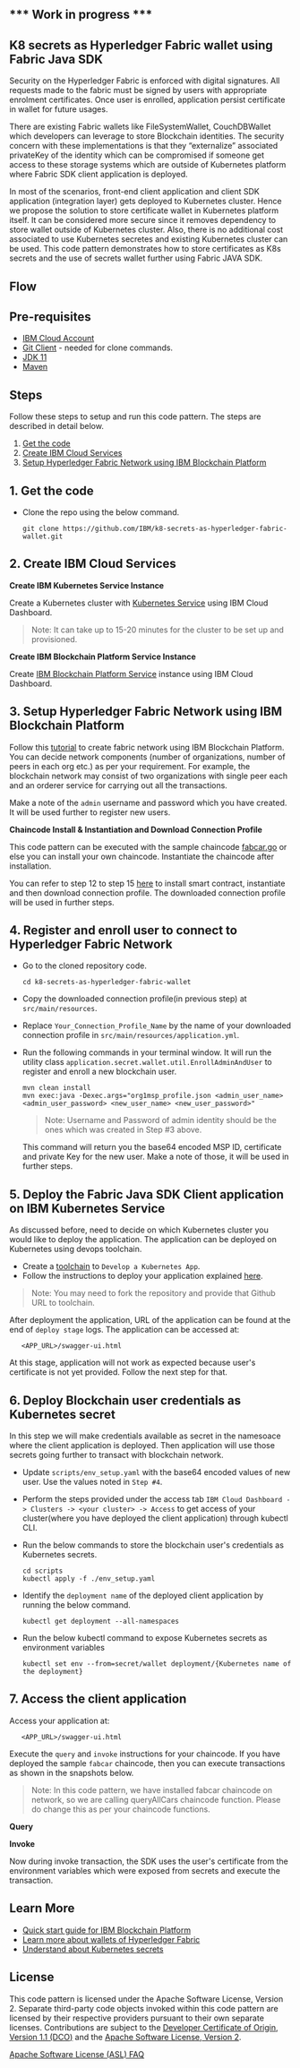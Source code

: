 ## *** Work in progress ***

## K8 secrets as Hyperledger Fabric wallet using Fabric Java SDK

Security on the Hyperledger Fabric is enforced with digital signatures. All requests made to the fabric must be signed by users with appropriate enrolment certificates. Once user is enrolled, application persist certificate in wallet for future usages.

There are existing Fabric wallets like FileSystemWallet, CouchDBWallet which developers can leverage to store Blockchain identities. The security concern with these implementations is that they “externalize” associated privateKey of the identity which can be compromised if someone get access to these storage systems which are outside of Kubernetes platform where Fabric SDK client application is deployed.

In most of the scenarios, front-end client application and client SDK application (integration layer) gets deployed to Kubernetes cluster. Hence we propose the solution to store certificate wallet in Kubernetes platform itself. It can be considered more secure since it removes dependency to store wallet outside of Kubernetes cluster. Also, there is no additional cost associated to use Kubernetes secretes and existing Kubernetes cluster can be used. This code pattern demonstrates how to store certificates as K8s secrets and the use of secrets wallet further using Fabric JAVA SDK.

## Flow


## Pre-requisites

* [IBM Cloud Account](https://cloud.ibm.com)
* [Git Client](https://git-scm.com/downloads) - needed for clone commands.
* [JDK 11](http://jdk.java.net/archive/)
* [Maven]()

## Steps

Follow these steps to setup and run this code pattern. The steps are described in detail below.
1. [Get the code](#1-get-the-code)
2. [Create IBM Cloud Services](#2-create-ibm-cloud-services)
3. [Setup Hyperledger Fabric Network using IBM Blockchain Platform](#3-setup-hyperledger-fabric-network-using-ibm-blockchain-platform)

## 1. Get the code

- Clone the repo using the below command.
   ```
   git clone https://github.com/IBM/k8-secrets-as-hyperledger-fabric-wallet.git
   ```
   
## 2. Create IBM Cloud Services

**Create IBM Kubernetes Service Instance**

Create a Kubernetes cluster with [Kubernetes Service](https://cloud.ibm.com/kubernetes/catalog/create) using IBM Cloud Dashboard.

  > Note: It can take up to 15-20 minutes for the cluster to be set up and provisioned.  

**Create IBM Blockchain Platform Service Instance**

Create [IBM Blockchain Platform Service](https://cloud.ibm.com/catalog/services/blockchain-platform) instance using IBM Cloud Dashboard.

## 3. Setup Hyperledger Fabric Network using IBM Blockchain Platform

Follow this [tutorial](https://developer.ibm.com/tutorials/quick-start-guide-for-ibm-blockchain-platform/) to create fabric network using IBM Blockchain Platform. You can decide network components (number of organizations, number of peers in each org etc.) as per your requirement. For example, the blockchain network may consist of two organizations with single peer each and an orderer service for carrying out all the transactions.

Make a note of the `admin` username and password which you have created. It will be used further to register new users.

**Chaincode Install & Instantiation and Download Connection Profile**

This code pattern can be executed with the sample chaincode [fabcar.go](https://github.com/hyperledger/fabric-samples/tree/release-1.4/chaincode/fabcar/go) or else you can install your own chaincode. Instantiate the chaincode after installation.

You can refer to step 12 to step 15 [here](https://developer.ibm.com/tutorials/quick-start-guide-for-ibm-blockchain-platform/) to install smart contract, instantiate and then download connection profile. The downloaded connection profile will be used in further steps.

## 4. Register and enroll user to connect to Hyperledger Fabric Network

- Go to the cloned repository code.
   ```
   cd k8-secrets-as-hyperledger-fabric-wallet
   ```
   
- Copy the downloaded connection profile(in previous step) at `src/main/resources`.

- Replace `Your_Connection_Profile_Name` by the name of your downloaded connection profile in `src/main/resources/application.yml`.

- Run the following commands in your terminal window. It will run the utility class `application.secret.wallet.util.EnrollAdminAndUser` to register and enroll a new blockchain user.

   ```
   mvn clean install
   mvn exec:java -Dexec.args="org1msp_profile.json <admin_user_name> <admin_user_password> <new_user_name> <new_user_password>"
   ```
   > Note: Username and Password of admin identity should be the ones which was created in Step #3 above.
   
   This command will return you the base64 encoded MSP ID, certificate and private Key for the new user. Make a note of those, it will be used in further steps.
   
## 5. Deploy the Fabric Java SDK Client application on IBM Kubernetes Service

As discussed before, need to decide on which Kubernetes cluster you would like to deploy the application. The application can be deployed on Kubernetes using devops toolchain.

* Create a [toolchain](https://cloud.ibm.com/devops/create) to `Develop a Kubernetes App`.
* Follow the instructions to deploy your application explained [here](https://www.ibm.com/cloud/architecture/tutorials/use-develop-kubernetes-app-toolchain?task=1).

> Note: You may need to fork the repository and provide that Github URL to toolchain.

After deployment the application, URL of the application can be found at the end of `deploy stage` logs. The application can be accessed at:

```
   <APP_URL>/swagger-ui.html
```

At this stage, application will not work as expected because user's certificate is not yet provided. Follow the next step for that.

## 6. Deploy Blockchain user credentials as Kubernetes secret

In this step we will make credentials available as secret in the namesoace where the client application is deployed. Then application will use those secrets going further to transact with blockchain network.

- Update `scripts/env_setup.yaml` with the base64 encoded values of new user. Use the values noted in `Step #4`.

- Perform the steps provided under the access tab `IBM Cloud Dashboard -> Clusters -> <your cluster> -> Access` to get access of your cluster(where you have deployed the client application) through kubectl CLI.

- Run the below commands to store the blockchain user's credentials as Kubernetes secrets.

   ```
   cd scripts
   kubectl apply -f ./env_setup.yaml
   ```

- Identify the `deployment name` of the deployed client application by running the below command.

   ```
   kubectl get deployment --all-namespaces
   ```
   
- Run the below kubectl command to expose Kubernetes secrets as environment variables

   ```
   kubectl set env --from=secret/wallet deployment/{Kubernetes name of the deployment}
   ```
   
## 7. Access the client application

Access your application at:

```
   <APP_URL>/swagger-ui.html
```

Execute the `query` and `invoke` instructions for your chaincode. If you have deployed the sample `fabcar` chaincode, then you can execute transactions as shown in the snapshots below.

> Note: In this code pattern, we have installed fabcar chaincode on network, so we are calling queryAllCars chaincode function. Please do change this as per your chaincode functions.

**Query**

**Invoke**

Now during invoke transaction, the SDK uses the user's certificate from the environment variables which were exposed from secrets and execute the transaction.


## Learn More

* [Quick start guide for IBM Blockchain Platform](https://developer.ibm.com/tutorials/quick-start-guide-for-ibm-blockchain-platform/)
* [Learn more about wallets of Hyperledger Fabric](https://hyperledger-fabric.readthedocs.io/en/release-1.4/developapps/wallet.html)
* [Understand about Kubernetes secrets](https://kubernetes.io/docs/concepts/configuration/secret/)


## License

This code pattern is licensed under the Apache Software License, Version 2. Separate third-party code objects invoked within this code pattern are licensed by their respective providers pursuant to their own separate licenses. Contributions are subject to the [Developer Certificate of Origin, Version 1.1 (DCO)](https://developercertificate.org/) and the [Apache Software License, Version 2](https://www.apache.org/licenses/LICENSE-2.0.txt).

[Apache Software License (ASL) FAQ](https://www.apache.org/foundation/license-faq.html#WhatDoesItMEAN)
